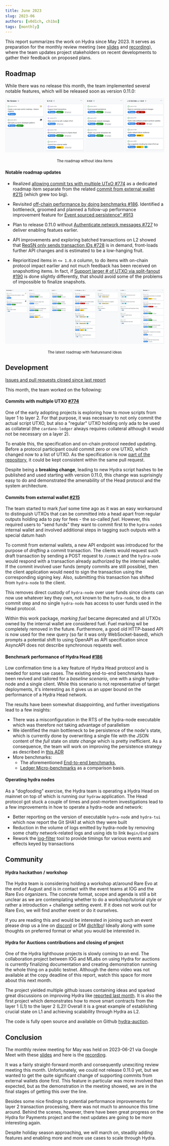 ```yaml
---
title: June 2023
slug: 2023-06
authors: [v0d1ch, ch1bo]
tags: [monthly]
---
```


This report summarizes the work on Hydra since May 2023. It serves as
preparation for the monthly review meeting (see [slides][slides] and
[recording][recording]), where the team updates project stakeholders on recent
developments to gather their feedback on proposed plans.

## Roadmap

While there was no release this month, the team implemented several notable
features, which will be released soon as version 0.11.0:

![The roadmap without idea items](./img/2023-06-roadmap-ex-ideas.png) <small><center>The roadmap without idea items</center></small>

#### Notable roadmap updates

- Realized [allowing commit txs with multiple UTxO
  #774](https://github.com/input-output-hk/hydra/pull/774) as a dedicated roadmap
  item separate from the related [commit from external wallet
  #215](https://github.com/input-output-hk/hydra/issues/215) (which grew too
  big).

- Revisited [off-chain performance by doing benchmarks
  #186](https://github.com/input-output-hk/hydra/issues/186). Identified a
  bottleneck, groomed and planned a follow-up performance improvement feature
  for [Event sourced persistence"
  #913](https://github.com/input-output-hk/hydra/issues/913)

- Plan to release 0.11.0 without [Authenticate network messages
  #727](https://github.com/input-output-hk/hydra/issues/727) to deliver enabling
  featues earlier.

- API improvements and exploring batched transactions on L2 showed that [ReqSN
  only sends transaction IDs
  #728](https://github.com/input-output-hk/hydra/issues/728) is in demand,
  front-loads further API changes and is estimated to be a low-hanging fruit.

- Reprioritized items in `<= 1.0.0` column, to do items with on-chain protocol
  impact earlier and not much feedback has been received on snapshotting items. In
  fact, if [Support larger # of UTXO via split-fanout
  #190](https://github.com/input-output-hk/hydra/issues/190) is done slightly
  differently, that should avoid some of the problems of impossible to finalize
  snapshots.

![The latest roadmap with features and ideas](./img/2023-06-roadmap.png) <small><center>The latest roadmap with featuresand ideas</center></small>

## Development

[Issues and pull requests closed since last
report](https://github.com/input-output-hk/hydra/issues?q=is%3Aclosed+sort%3Aupdated-desc+closed%3A2023-05-24..2023-06-22)

This month, the team worked on the following:

#### Commits with multiple UTXO [#774](https://github.com/input-output-hk/hydra/pull/774)

One of the early adopting projects is exploring how to move scripts from layer 1
to layer 2. For that purpose, it was necessary to not only commit the actual
script UTXO, but also a "regular" UTXO holding only ada to be used as collateral
(the `cardano-ledger` always requires collateral although it would not be
necessary on a layer 2).

To enable this, the specification and on-chain protocol needed updating. Before
a protocol participant could commit zero or one UTXO, which changed now to a
list of UTXO. As the specification is now [part of the
repository](/monthly/2023-04#versioned-docs-and-specification), it could be kept
consistent within the same pull request.

Despite being a **breaking change**, leading to new Hydra script hashes to be
published and used starting with version 0.11.0, this change was suprisingly
easy to do and demonstrated the amenability of the Head protocol and the system
architecture.

#### Commits from external wallet [#215](https://github.com/input-output-hk/hydra/issues/215)

The team started to mark _fuel_ some time ago as it was an easy workaround to
distinguish UTXOs that can be committed into a head apart from regular outputs
holding ada to pay for fees - the so-called _fuel_. However, this required users
to "send funds" they want to commit first to the `hydra-node`s internal wallet
and involved additional steps in tagging such outputs with a special datum hash

To commit from external wallets, a new API endpoint was introduced for the
purpose of _drafting_ a commit transaction. The clients would request such draft
transaction by sending a POST request to `/commit` and the `hydra-node` would
respond with a transaction already authorized by the internal wallet. If the
commit involved user funds (empty commits are still possible), then the client
application would need to sign the transaction using the corresponding signing
key. Also, submitting this transaction has shifted from `hydra-node` to the
client.

This removes direct custody of `hydra-node` over user funds since clients can
now use whatever key they own, not known to the `hydra-node`, to do a commit
step and no single `hydra-node` has access to user funds used in the Head
protocol.

Within this work package, _marking fuel_ became deprecated and all UTXOs owned
by the internal wallet are considered fuel. Fuel marking wil be completely
removed in the future. Furthermore, a good old HTTP-based API is now used
for the new query (so far it was only WebSocket-based), which prompts a
potential shift to using OpenAPI as API specification since AsyncAPI does not
describe synchronous requests well.

#### Benchmark performance of Hydra Head [#186](https://github.com/input-output-hk/hydra/issues/215)

Low confirmation time is a key feature of Hydra Head protocol and is
needed for some use cases. The existing end-to-end 
benchmarks have been revived and tailored for a _baseline scenario_, one with a
single hydra-node and a single client. While this scenario is not
representative of target deployments, it's interesting as it gives us
an upper bound on the performance of a Hydra Head network.

The results have been somewhat disappointing, and further investigations lead to a few insights:

- There was a misconfiguration in the RTS of the hydra-node executable
  which was therefore not taking advantage of parallelism
- We identified the main bottleneck to be persistence of the node's
  state, which is currently done by overwriting a single file with the
  JSON content of the _full_ state on _state change_ which is pretty
  inefficient. As a consequence, the team will work on improving the
  persistence strategy as described in [this
  ADR](https://github.com/input-output-hk/hydra/pull/940)
- More benchmarks:
  - The aforementioned [End-to-end benchmarks](/benchmarks/end-to-end-benchmarks),
  - [Ledger Micro-benchmarks](/benchmarks/ledger) as a comparison basis.

#### Operating hydra nodes

As a "dogfooding" exercise, the Hydra team is operating a Hydra Head
on mainnet on top of which is running our `hydraw` application. 
The Head protocol got stuck a couple of times and
post-mortem investigations lead to a few improvements in how to
operate a hydra-node and network:

- Better reporting on the version of executable `hydra-node` and
  `hydra-tui` which now report the Git SHA1 at which they were built
- Reduction in the volume of logs emitted by hydra-node by removing
  some chatty network-related logs and using ids to link `Begin/End`
  pairs
- Rework the
  [log-filter](https://github.com/input-output-hk/hydra/blob/35f2964ba6d4a780a5f8e669f1afce565a492cec/hydra-cluster/exe/log-filter/Main.hs#L34)
  tool to provide timings for various events and effects keyed by
  transactions

## Community

#### Hydra hackathon / workshop

The Hydra team is considering holding a workshop at/around Rare Evo at the end
of August and is in contact with the event teams at IOG and the Rare Evo
organizers. The concrete format, scope and agenda is still a bit unclear as we
are contemplating whether to do a workshop/tutorial style or rather a
introduction + challenge setting event. If it does not work out for Rare Evo, we
will find another event or do it ourselves.

If you are reading this and would be interested in joining such an event please
drop us a line on [discord](https://discord.gg/Qq5vNTg9PT) or DM
[@ch1bo](https://twitter.com/ch1bo_)! Ideally along with some thoughts on
preferred format or what you would be interested in.

#### Hydra for Auctions contributions and closing of project

One of the Hydra lighthouse projects is slowly coming to an end. The
collaboration project between IOG and MLabs on using Hydra for auctions is
currently finalizing documentation and creating demonstration running the whole
thing on a public testnet. Although the demo video was not available at the copy
deadline of this report, watch this space for more about this next
month.

The project yielded multiple github issues containing ideas and sparked great
discussions on improving Hydra like [reported last
month](https://hydra.family/head-protocol/monthly/2023-05#hydrozoa-850). It is
also the first project which demonstrates how to move smart contracts from the
layer 1 (L1) to the layer 2 (L2)! Overall it is a great example of establishing
crucial state on L1 and achieving scalability through Hydra as L2.

The code is fully open source and available on Github
[hydra-auction](https://github.com/mlabs-haskell/hydra-auction/).

## Conclusion

The monthly review meeting for May was held on 2023-06-21 via Google Meet with
these [slides][slides] and here is the [recording][recording].

It was a fairly straight-forward month and consequently unexciting review meeting
this month. Unfortunately, we could not release 0.11.0 yet, but we wanted to get
the quite significant change of supporting commits from external wallets done
first. This feature in particular was more involved than expected, but as the
demonstration in the meeting showed, we are in the final stages of getting this
over the line.

Besides some nice findings to potential performance improvements for layer 2
transaction processing, there was not much to announce this time around. Behind
the scenes, however, there have been great progress on the Hydra for Payments
project and the next updates are going to be more interesting again.

Despite holiday season approaching, we will march on, steadily adding features
and enabling more and more use cases to scale through Hydra.

[slides]: https://docs.google.com/presentation/d/1TVzjaFKXBi9DAugSd2L8MSUSZGIU9EjTmwf6yccckPI
[recording]: https://drive.google.com/file/d/1_N6b4RDe579TgLawiJzbE0NLofD3ljE6/view
